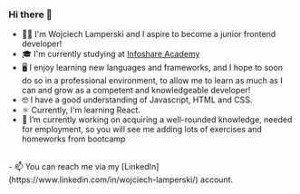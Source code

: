 ### Hi there 👋

- 🙍‍♂️ I'm Wojciech Lamperski and I aspire to become a junior frontend developer! <br/>
- 🎓 I'm currently studying at [Infoshare Academy](https://infoshareacademy.com/) <br/>
- 🖥️ I enjoy learning new languages and frameworks, and I hope to soon do so in a professional environment, to allow me to learn as much as I can and grow as a competent and knowledgeable developer! <br/>
- 🤓 I have a good understanding of Javascript, HTML and CSS.
- ⚛️ Currently, I'm learning React. <br/>
- 🔭 I’m currently working on acquiring a well-rounded knowledge, needed for employment, 
so you will see me adding lots of exercises and homeworks from bootcamp
<br/>
- 📫 You can reach me via my [LinkedIn](https://www.linkedin.com/in/wojciech-lamperski/) account.
<br/>
<!--
**WojciechLamperski/wojciechlamperski** is a ✨ _special_ ✨ repository because its `README.md` (this file) appears on your GitHub profile.

Here are some ideas to get you started:

- 🔭 I’m currently working on ...
- 🌱 I’m currently learning ...
- 👯 I’m looking to collaborate on ...
- 🤔 I’m looking for help with ...
- 💬 Ask me about ...
- 📫 How to reach me: ...
- 😄 Pronouns: ...
- ⚡ Fun fact: ...
-->
